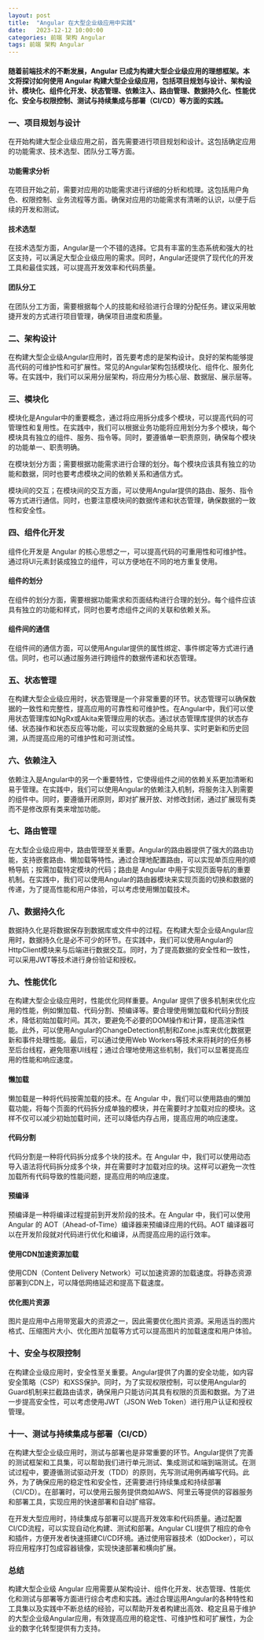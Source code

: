 ```yaml
---
layout: post
title:  "Angular 在大型企业级应用中实践"
date:   2023-12-12 10:00:00
categories: 前端 架构 Angular
tags: 前端 架构 Angular
---
```

#### 随着前端技术的不断发展，Angular 已成为构建大型企业级应用的理想框架。本文将探讨如何使用 Angular 构建大型企业级应用，包括项目规划与设计、架构设计、模块化、组件化开发、状态管理、依赖注入、路由管理、数据持久化、性能优化、安全与权限控制、测试与持续集成与部署（CI/CD）等方面的实践。

### 一、项目规划与设计

在开始构建大型企业级应用之前，首先需要进行项目规划和设计。这包括确定应用的功能需求、技术选型、团队分工等方面。

#### 功能需求分析
在项目开始之前，需要对应用的功能需求进行详细的分析和梳理。这包括用户角色、权限控制、业务流程等方面。确保对应用的功能需求有清晰的认识，以便于后续的开发和测试。
#### 技术选型
在技术选型方面，Angular是一个不错的选择。它具有丰富的生态系统和强大的社区支持，可以满足大型企业级应用的需求。同时，Angular还提供了现代化的开发工具和最佳实践，可以提高开发效率和代码质量。
#### 团队分工
在团队分工方面，需要根据每个人的技能和经验进行合理的分配任务。建议采用敏捷开发的方式进行项目管理，确保项目进度和质量。

### 二、架构设计

在构建大型企业级Angular应用时，首先要考虑的是架构设计。良好的架构能够提高代码的可维护性和可扩展性。常见的Angular架构包括模块化、组件化、服务化等。在实践中，我们可以采用分层架构，将应用分为核心层、数据层、展示层等。

### 三、模块化

模块化是Angular中的重要概念，通过将应用拆分成多个模块，可以提高代码的可管理性和复用性。在实践中，我们可以根据业务功能将应用划分为多个模块，每个模块具有独立的组件、服务、指令等。同时，要遵循单一职责原则，确保每个模块的功能单一、职责明确。

在模块划分方面；需要根据功能需求进行合理的划分。每个模块应该具有独立的功能和数据，同时也要考虑模块之间的依赖关系和通信方式。

模块间的交互；在模块间的交互方面，可以使用Angular提供的路由、服务、指令等方式进行通信。同时，也要注意模块间的数据传递和状态管理，确保数据的一致性和安全性。

### 四、组件化开发

组件化开发是 Angular 的核心思想之一，可以提高代码的可重用性和可维护性。通过将UI元素封装成独立的组件，可以方便地在不同的地方重复使用。

#### 组件的划分
在组件的划分方面，需要根据功能需求和页面结构进行合理的划分。每个组件应该具有独立的功能和样式，同时也要考虑组件之间的关联和依赖关系。

#### 组件间的通信
在组件间的通信方面，可以使用Angular提供的属性绑定、事件绑定等方式进行通信。同时，也可以通过服务进行跨组件的数据传递和状态管理。

### 五、状态管理

在构建大型企业级应用时，状态管理是一个非常重要的环节。状态管理可以确保数据的一致性和完整性，提高应用的可靠性和可维护性。在Angular中，我们可以使用状态管理库如NgRx或Akita来管理应用的状态。通过状态管理库提供的状态存储、状态操作和状态反应等功能，可以实现数据的全局共享、实时更新和历史回溯，从而提高应用的可维护性和可测试性。

### 六、依赖注入

依赖注入是Angular中的另一个重要特性，它使得组件之间的依赖关系更加清晰和易于管理。在实践中，我们可以使用Angular的依赖注入机制，将服务注入到需要的组件中。同时，要遵循开闭原则，即对扩展开放、对修改封闭，通过扩展现有类而不是修改原有类来增加功能。


### 七、路由管理

在大型企业级应用中，路由管理至关重要。Angular的路由器提供了强大的路由功能，支持嵌套路由、懒加载等特性。通过合理地配置路由，可以实现单页应用的顺畅导航；按需加载特定模块的代码；路由是 Angular 中用于实现页面导航的重要机制。在实践中，我们可以使用Angular的路由器模块来实现页面的切换和数据的传递，为了提高性能和用户体验，可以考虑使用懒加载技术。


### 八、数据持久化

数据持久化是将数据保存到数据库或文件中的过程。在构建大型企业级Angular应用时，数据持久化是必不可少的环节。在实践中，我们可以使用Angular的HttpClient模块来与后端进行数据交互。同时，为了提高数据的安全性和一致性，可以采用JWT等技术进行身份验证和授权。


### 九、性能优化

在构建大型企业级应用时，性能优化同样重要。Angular 提供了很多机制来优化应用的性能，例如懒加载、代码分割、预编译等。要合理使用懒加载和代码分割技术，降低初始加载时间。其次，要避免不必要的DOM操作和计算，提高渲染性能。此外，可以使用Angular的ChangeDetection机制和Zone.js库来优化数据更新和事件处理性能。最后，可以通过使用Web Workers等技术来将耗时的任务移至后台线程，避免阻塞UI线程；通过合理地使用这些机制，我们可以显著提高应用的性能和响应速度。

#### 懒加载
懒加载是一种将代码按需加载的技术。在 Angular 中，我们可以使用路由的懒加载功能，将每个页面的代码拆分成单独的模块，并在需要时才加载对应的模块。这样不仅可以减少初始加载时间，还可以降低内存占用，提高应用的响应速度。

#### 代码分割
代码分割是一种将代码拆分成多个块的技术。在 Angular 中，我们可以使用动态导入语法将代码拆分成多个块，并在需要时才加载对应的块。这样可以避免一次性加载所有代码导致的性能问题，提高应用的响应速度。

#### 预编译
预编译是一种将编译过程提前到开发阶段的技术。在 Angular 中，我们可以使用 Angular 的 AOT（Ahead-of-Time）编译器来预编译应用的代码。AOT 编译器可以在开发阶段就对代码进行优化和编译，从而提高应用的运行效率。

#### 使用CDN加速资源加载
使用CDN（Content Delivery Network）可以加速资源的加载速度。将静态资源部署到CDN上，可以降低网络延迟和提高下载速度。

#### 优化图片资源
图片是应用中占用带宽最大的资源之一，因此需要优化图片资源。采用适当的图片格式、压缩图片大小、优化图片加载等方式可以提高图片的加载速度和用户体验。

### 十、安全与权限控制

在构建企业级应用时，安全性至关重要。Angular提供了内置的安全功能，如内容安全策略（CSP）和XSS保护。同时，为了实现权限控制，可以使用Angular的Guard机制来拦截路由请求，确保用户只能访问其具有权限的页面和数据。为了进一步提高安全性，可以考虑使用JWT（JSON Web Token）进行用户认证和授权管理。


### 十一、测试与持续集成与部署（CI/CD）

在构建大型企业级应用时，测试与部署也是非常重要的环节。Angular提供了完善的测试框架和工具集，可以帮助我们进行单元测试、集成测试和端到端测试。在测试过程中，要遵循测试驱动开发（TDD）的原则，先写测试用例再编写代码。此外，为了确保应用的稳定性和安全性，还需要进行持续集成和持续部署（CI/CD）。在部署时，可以使用云服务提供商如AWS、阿里云等提供的容器服务和部署工具，实现应用的快速部署和自动扩缩容。

在开发大型应用时，持续集成与部署可以提高开发效率和代码质量。通过配置CI/CD流程，可以实现自动化构建、测试和部署。Angular CLI提供了相应的命令和插件，方便开发者快速搭建CI/CD环境。通过使用容器技术（如Docker），可以将应用程序打包成容器镜像，实现快速部署和横向扩展。

### 总结
构建大型企业级 Angular 应用需要从架构设计、组件化开发、状态管理、性能优化和测试与部署等方面进行综合考虑和实践。通过合理运用Angular的各种特性和工具集以及实践中不断总结的经验，可以帮助开发者构建出高效、稳定且易于维护的大型企业级Angular应用，有效提高应用的稳定性、可维护性和可扩展性，为企业的数字化转型提供有力支持。
